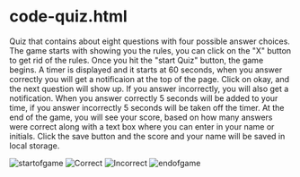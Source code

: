 # code-quiz.html
Quiz that contains about eight questions with four possible answer choices.
The game starts with showing you the rules, you can click on the "X" button to get rid of the rules.
Once you hit the "start Quiz" button, the game begins. 
A timer is displayed and it starts at 60 seconds, when you answer correctly you will get a notificaion at the top of the page. 
Click on okay, and the next question will show up. If you answer incorrectly, you will also get a notification. 
When you answer correctly 5 seconds will be added to your time, if you answer incorrectly 5 seconds will be taken off the timer.
At the end of the game, you will see your score, based on how many answers were correct along with a text box where you can enter in your name or initials. Click the save button and the score and your name will be saved in local storage. 

![startofgame](https://user-images.githubusercontent.com/63683598/86541938-6bd6c880-bece-11ea-8b57-2aa519a29ab9.png)
![Correct](https://user-images.githubusercontent.com/63683598/86542018-0df6b080-becf-11ea-86eb-b7c8d414848f.png)
![Incorrect](https://user-images.githubusercontent.com/63683598/86542019-0f27dd80-becf-11ea-87fa-dff7c0895fbb.png)
![endofgame](https://user-images.githubusercontent.com/63683598/86541936-67aaab00-bece-11ea-9315-15cf984f32ff.png)
